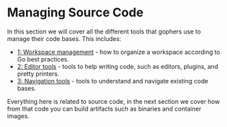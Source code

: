# Managing Source Code

In this section we will cover all the different tools that gophers use to manage their
code bases. This includes:

- [1: Workspace management](1-workspace/1-intro.md) - how to organize a workspace according to Go best practices.
- [2: Editor tools](2-writing/1-editors-and-plugins.md) - tools to help writing code, such as editors, plugins, and pretty printers.
- [3: Navigation tools](3-reading/1-godoc.md) - tools to understand and navigate existing code bases.

Everything here is related to source code, in the next section we cover how from that code
you can build artifacts such as binaries and container images.
